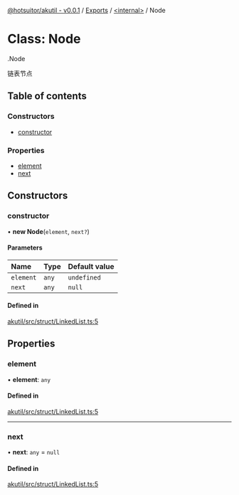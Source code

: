 [@hotsuitor/akutil - v0.0.1](../README.md) / [Exports](../modules.md) / [<internal\>](../modules/internal_.md) / Node

# Class: Node

[<internal>](../modules/internal_.md).Node

链表节点

## Table of contents

### Constructors

- [constructor](internal_.Node.md#constructor)

### Properties

- [element](internal_.Node.md#element)
- [next](internal_.Node.md#next)

## Constructors

### constructor

• **new Node**(`element`, `next?`)

#### Parameters

| Name | Type | Default value |
| :------ | :------ | :------ |
| `element` | `any` | `undefined` |
| `next` | `any` | `null` |

#### Defined in

[akutil/src/struct/LinkedList.ts:5](https://github.com/touxing/akutil/blob/6013b22/src/struct/LinkedList.ts#L5)

## Properties

### element

• **element**: `any`

#### Defined in

[akutil/src/struct/LinkedList.ts:5](https://github.com/touxing/akutil/blob/6013b22/src/struct/LinkedList.ts#L5)

___

### next

• **next**: `any` = `null`

#### Defined in

[akutil/src/struct/LinkedList.ts:5](https://github.com/touxing/akutil/blob/6013b22/src/struct/LinkedList.ts#L5)
